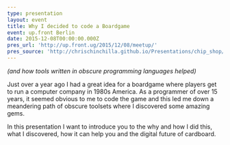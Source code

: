 ```yaml
---
type: presentation
layout: event
title: Why I decided to code a Boardgame
event: up.front Berlin
date: 2015-12-08T00:00:00.000Z
pres_url: 'http://up.front.ug/2015/12/08/meetup/'
pres_source: 'http://chrischinchilla.github.io/Presentations/chip_shop/upfront_dec.html'
---
```


_(and how tools written in obscure programming languages helped)_

Just over a year ago I had a great idea for a boardgame where players get to run a computer company in 1980s America. As a programmer of over 15 years, it seemed obvious to me to code the game and this led me down a meandering path of obscure toolsets where I discovered some amazing gems.

In this presentation I want to introduce you to the why and how I did this, what I discovered, how it can help you and the digital future of cardboard.
